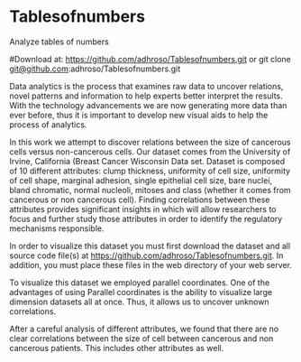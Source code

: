 # Tablesofnumbers
Analyze tables of numbers

#Download at: 
https://github.com/adhroso/Tablesofnumbers.git
or 
git clone git@github.com:adhroso/Tablesofnumbers.git

Data analytics is the process that examines raw data to uncover relations, novel patterns and information to help experts better interpret the results. With the technology advancements we are now generating more data than ever before, thus it is important to develop new visual aids to help the process of analytics.

In this work we attempt to discover relations between the size of cancerous cells versus non-cancerous cells. Our dataset comes from the University of Irvine, California (Breast Cancer Wisconsin Data set. Dataset is composed of 10 different attributes: clump thickness, uniformity of cell size, uniformity of cell shape, marginal adhesion, single epithelial cell size, bare nuclei, bland chromatic, normal nucleoli, mitoses and class (whether it comes from cancerous or non cancerous cell). Finding correlations between these attributes provides significant insights in which will allow researchers to focus and further study those attributes in order to identify the regulatory mechanisms responsible.

In order to visualize this dataset you must first download the dataset and all source code file(s) at https://github.com/adhroso/Tablesofnumbers.git. In addition, you must place these files in the web directory of your web server.

To visualize this dataset we employed parallel coordinates. One of the advantages of using Parallel coordinates is the ability to visualize large dimension datasets all at once. Thus, it allows us to uncover unknown correlations.


After a careful analysis of different attributes, we found that there are no clear correlations between the size of cell between cancerous and non cancerous patients. This includes other attributes as well.
 

